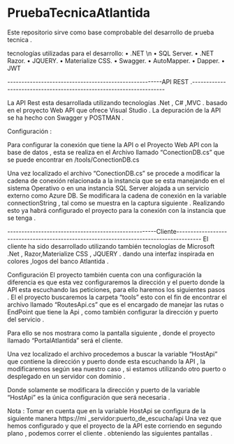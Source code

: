 # PruebaTecnicaAtlantida
Este repositorio sirve como base comprobable del desarrollo de prueba tecnica .


tecnologías utilizadas para el desarrollo:
•	.NET \n
•	SQL Server.
•	.NET Razor.
•	JQUERY.
•	Materialize CSS.
•	Swagger.
•	AutoMapper.
•	Dapper.
•	JWT

-------------------------------------------------------API REST .--------------------------------------------------------------------

La API Rest esta desarrollada utilizando tecnologías .Net , C# ,MVC . basado en el proyecto Web API que ofrece Visual Studio .
La depuración de la API se ha hecho con Swagger y POSTMAN .

Configuración :

Para configurar la conexión que tiene la API o el Proyecto Web API con la base de datos , esta se realiza en el Archivo llamado “ConectionDB.cs” que se puede encontrar en /tools/ConectionDB.cs

Una vez localizado el archivo “ConectionDB.cs” se procede a modificar la cadena de conexión relacionada a la instancia que se esta manejando en el sistema Operativo o en una instancia SQL Server alojada a un servicio externo como Azure DB.
Se modificara la cadena de conexión en la variable connectionString , tal como se muestra en la captura siguiente .
Realizando esto ya habrá configurado el proyecto para la conexión con la instancia que se tenga . 

-----------------------------------------------------Cliente--------------------------------------------------------------------------------------- 
El cliente ha sido desarrollado utilizando también tecnologías de Microsoft .Net , Razor,Materialize CSS , JQUERY . dando una interfaz inspirada en colores ,logos del banco Atlantida . 

Configuración 
El proyecto también cuenta con una configuración la diferencia es que esta vez configuraremos la dirección y el puerto donde la API esta escuchando las peticiones, para ello haremos los siguientes pasos .
El el proyecto buscaremos la carpeta “tools” esto con el fin de encontrar el archivo llamado “RoutesApi.cs” que es el encargado de manejar las rutas o EndPoint que tiene la Api , como también configurar la dirección y puerto del servicio .

Para ello se nos mostrara como la pantalla siguiente , donde el proyecto llamado “PortalAtlantida” será el cliente. 

Una vez localizado el archivo procedemos a buscar la variable “HostApi” que contiene la dirección y puerto donde esta escuchando la API , la modificaremos según sea nuestro caso , si estamos utilizando otro puerto o desplegado en un servidor con dominio .

Donde solamente se modificara la dirección y puerto de la variable “HostApi” es la única configuración que será necesaria .

Nota : Tomar en cuenta que en la variable HostApi se configura de la siguiente manera https://mi _servidor:puerto_de_escucha/api
Una vez que hemos configurado y que el proyecto de la API este corriendo en segundo plano , podemos correr el cliente . obteniendo las siguientes pantallas .



